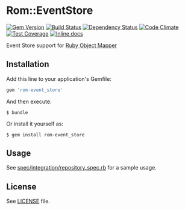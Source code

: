 [gem]: https://rubygems.org/gems/rom-event_store
[travis]: https://travis-ci.org/rom-eventstore/rom-event_store
[gemnasium]: https://gemnasium.com/rom-eventstore/rom-event_store
[codeclimate]: https://codeclimate.com/github/rom-eventstore/rom-event_store
[inchpages]: http://inch-ci.org/github/rom-eventstore/rom-event_store

# Rom::EventStore

[![Gem Version](https://badge.fury.io/rb/rom-event_store.svg)][gem]
[![Build Status](https://travis-ci.org/rom-eventstore/rom-event_store.svg?branch=master)][travis]
[![Dependency Status](https://gemnasium.com/rom-eventstore/rom-event_store.png)][gemnasium]
[![Code Climate](https://codeclimate.com/github/rom-eventstore/rom-event_store/badges/gpa.svg)][codeclimate]
[![Test Coverage](https://codeclimate.com/github/rom-eventstore/rom-event_store/badges/coverage.svg)][codeclimate]
[![Inline docs](http://inch-ci.org/github/rom-eventstore/rom-event_store.svg?branch=master)][inchpages]

Event Store support for [Ruby Object Mapper](https://github.com/rom-rb/rom)

## Installation

Add this line to your application's Gemfile:

```ruby
gem 'rom-event_store'
```

And then execute:

    $ bundle

Or install it yourself as:

    $ gem install rom-event_store

## Usage

See [spec/integration/repository_spec.rb](spec/integration/repository_spec.rb) for a sample usage.

## License

See [LICENSE](LICENSE) file.
